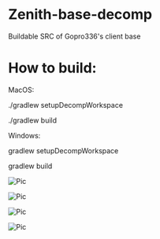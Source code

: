 # Zenith-base-decomp
Buildable SRC of Gopro336's client base
# How to build:
MacOS: 

./gradlew setupDecompWorkspace

./gradlew build



Windows: 

gradlew setupDecompWorkspace

gradlew build

![Pic](https://cdn.discordapp.com/attachments/885971096040505354/896600156768731176/unknown.png)

![Pic](https://cdn.discordapp.com/attachments/885971096040505354/896600067568459856/unknown.png)

![Pic](https://cdn.discordapp.com/attachments/885971096040505354/896602097569656872/unknown.png)

![Pic](https://cdn.discordapp.com/attachments/885971096040505354/896602163831246868/unknown.png)
